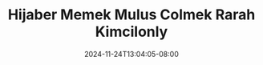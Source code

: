--- 
title: "Hijaber Memek Mulus Colmek Rarah  Kimcilonly"
description: "video   Hijaber Memek Mulus Colmek Rarah  Kimcilonly yandek video full baru"
date: 2024-11-24T13:04:05-08:00
file_code: "8pckn30x5djn"
draft: false
cover: "yv93ndg6nslasq64.jpg"
tags: ["Hijaber", "Memek", "Mulus", "Colmek", "Rarah", "Kimcilonly", "bokep-indo", "bokep-viral", "bokep-ig"]
length: 1464
fld_id: "1391199"
foldername: ".RARAHUKHTIHIJAB35Video"
categories: [".RARAHUKHTIHIJAB35Video"]
views: 78
---
